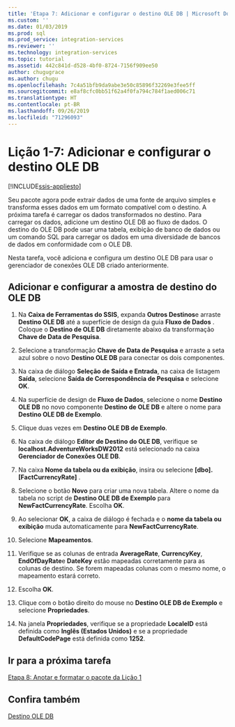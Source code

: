 ```yaml
---
title: 'Etapa 7: Adicionar e configurar o destino OLE DB | Microsoft Docs'
ms.custom: ''
ms.date: 01/03/2019
ms.prod: sql
ms.prod_service: integration-services
ms.reviewer: ''
ms.technology: integration-services
ms.topic: tutorial
ms.assetid: 442c841d-d528-4bf0-8724-7156f909ee50
author: chugugrace
ms.author: chugu
ms.openlocfilehash: 7c4a51bfb9da9abe3e50c85896f32269e3fee5ff
ms.sourcegitcommit: e8af8cfc0bb51f62a4f0fa794c784f1aed006c71
ms.translationtype: HT
ms.contentlocale: pt-BR
ms.lasthandoff: 09/26/2019
ms.locfileid: "71296093"
---
```

# <a name="lesson-1-7-add-and-configure-the-ole-db-destination"></a>Lição 1-7: Adicionar e configurar o destino OLE DB

[!INCLUDE[ssis-appliesto](../includes/ssis-appliesto-ssvrpluslinux-asdb-asdw-xxx.md)]



Seu pacote agora pode extrair dados de uma fonte de arquivo simples e transforma esses dados em um formato compatível com o destino. A próxima tarefa é carregar os dados transformados no destino. Para carregar os dados, adicione um destino OLE DB ao fluxo de dados. O destino do OLE DB pode usar uma tabela, exibição de banco de dados ou um comando SQL para carregar os dados em uma diversidade de bancos de dados em conformidade com o OLE DB.  
  
Nesta tarefa, você adiciona e configura um destino OLE DB para usar o gerenciador de conexões OLE DB criado anteriormente.  
  
## <a name="add-and-configure-the-sample-ole-db-destination"></a>Adicionar e configurar a amostra de destino do OLE DB  
  
1.  Na **Caixa de Ferramentas do SSIS**, expanda **Outros Destinos**e arraste **Destino OLE DB** até a superfície de design da guia **Fluxo de Dados** . Coloque o **Destino de OLE DB** diretamente abaixo da transformação **Chave de Data de Pesquisa**.  
  
2.  Selecione a transformação **Chave de Data de Pesquisa** e arraste a seta azul sobre o novo **Destino OLE DB** para conectar os dois componentes.  
  
3.  Na caixa de diálogo **Seleção de Saída e Entrada**, na caixa de listagem **Saída**, selecione **Saída de Correspondência de Pesquisa** e selecione **OK**.  
  
4.  Na superfície de design de **Fluxo de Dados**, selecione o nome **Destino OLE DB** no novo componente **Destino de OLE DB** e altere o nome para **Destino OLE DB de Exemplo**.  
  
5.  Clique duas vezes em **Destino OLE DB de Exemplo**.  
  
6.  Na caixa de diálogo **Editor de Destino do OLE DB**, verifique se **localhost.AdventureWorksDW2012** está selecionado na caixa **Gerenciador de Conexões OLE DB**.  
  
7.  Na caixa **Nome da tabela ou da exibição**, insira ou selecione **[dbo].[FactCurrencyRate]** .  
  
8.  Selecione o botão **Novo** para criar uma nova tabela.  Altere o nome da tabela no script de **Destino OLE DB de Exemplo** para **NewFactCurrencyRate**.  Escolha **OK**.  
  
9. Ao selecionar **OK**, a caixa de diálogo é fechada e o **nome da tabela ou exibição** muda automaticamente para **NewFactCurrencyRate**.  
  
10. Selecione **Mapeamentos**.  
  
11. Verifique se as colunas de entrada **AverageRate**, **CurrencyKey**, **EndOfDayRate**e **DateKey** estão mapeadas corretamente para as colunas de destino. Se forem mapeadas colunas com o mesmo nome, o mapeamento estará correto.  
  
12. Escolha **OK**.  
  
13. Clique com o botão direito do mouse no **Destino OLE DB de Exemplo** e selecione **Propriedades**.  
  
14. Na janela **Propriedades**, verifique se a propriedade **LocaleID** está definida como **Inglês (Estados Unidos)** e se a propriedade **DefaultCodePage** está definida como **1252**.  
  
## <a name="go-to-next-task"></a>Ir para a próxima tarefa
[Etapa 8: Anotar e formatar o pacote da Lição 1](../integration-services/lesson-1-8-making-the-lesson-1-package-easier-to-understand.md)  
  
## <a name="see-also"></a>Confira também  
[Destino OLE DB](../integration-services/data-flow/ole-db-destination.md)  
  
  
  

